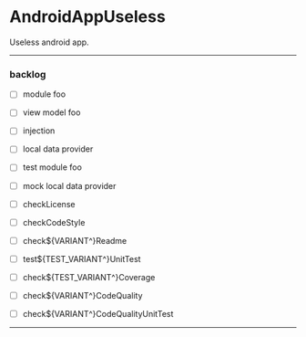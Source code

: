 # AndroidAppUseless
Useless android app.

---

### backlog

 - [ ] module foo
 - [ ] view model foo
 - [ ] injection
 - [ ] local data provider
 - [ ] test module foo
 - [ ] mock local data provider

 - [ ] checkLicense
 - [ ] checkCodeStyle
 - [ ] check${VARIANT^}Readme
 - [ ] test${TEST_VARIANT^}UnitTest
 - [ ] check${TEST_VARIANT^}Coverage
 - [ ] check${VARIANT^}CodeQuality
 - [ ] check${VARIANT^}CodeQualityUnitTest

---
